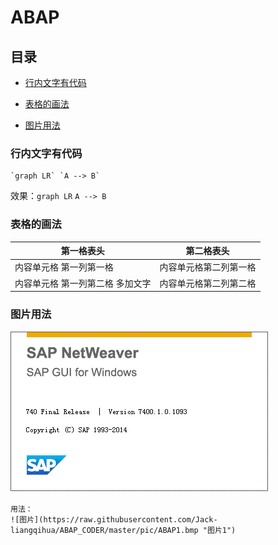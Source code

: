 # ABAP 

## 目录
- [行内文字有代码](#abap1)

- [表格的画法](#abap2)

- [图片用法](#abap3)
 
 
 
 
 
 
 
### <a name='abap1'>行内文字有代码</a>
```
`graph LR` `A --> B`

```
效果：`graph LR` `A --> B`

 
### <a name='abap2'> 表格的画法 </a>

第一格表头 | 第二格表头
--------- | -------------
内容单元格 第一列第一格 | 内容单元格第二列第一格
内容单元格 第一列第二格 多加文字 | 内容单元格第二列第二格
 
### <a name='abap3'> 图片用法 </a>

![图片](https://raw.githubusercontent.com/Jack-liangqihua/ABAP_CODER/master/pic/ABAP1.gif "图片1")

<!--  ![图片](D://Git/ABAP_CODER/pic/ABAP1.gif "图片1")  -->
```
用法：
![图片](https://raw.githubusercontent.com/Jack-liangqihua/ABAP_CODER/master/pic/ABAP1.bmp "图片1")
```


 